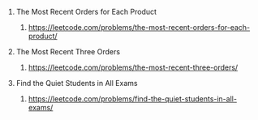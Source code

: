 1. The Most Recent Orders for Each Product
   1. https://leetcode.com/problems/the-most-recent-orders-for-each-product/

2. The Most Recent Three Orders
   1. https://leetcode.com/problems/the-most-recent-three-orders/

3. Find the Quiet Students in All Exams
   1. https://leetcode.com/problems/find-the-quiet-students-in-all-exams/